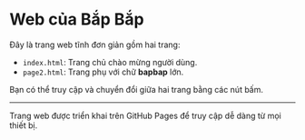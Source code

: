 # Web của Bắp Bắp

Đây là trang web tĩnh đơn giản gồm hai trang:

- `index.html`: Trang chủ chào mừng người dùng.
- `page2.html`: Trang phụ với chữ **bapbap** lớn.

Bạn có thể truy cập và chuyển đổi giữa hai trang bằng các nút bấm.

---

Trang web được triển khai trên GitHub Pages để truy cập dễ dàng từ mọi thiết bị.
